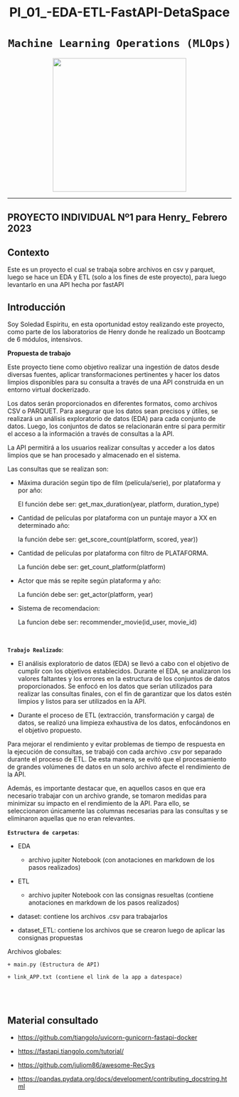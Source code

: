 
# <h1 align=center> **PI_01_-EDA-ETL-FastAPI-DetaSpace** </h1>

# <h1 align=center>**`Machine Learning Operations (MLOps)`**</h1>

<p align="center">
<img src="https://user-images.githubusercontent.com/67664604/217914153-1eb00e25-ac08-4dfa-aaf8-53c09038f082.png"  height=300>
</p>
<hr>  

## **PROYECTO INDIVIDUAL Nº1 para Henry_ Febrero 2023**

## Contexto

Este es un proyecto el cual se trabaja sobre archivos en csv y parquet, luego se hace un EDA y ETL (solo a los fines de este proyecto), para luego levantarlo en una API hecha por fastAPI

## Introducción

Soy Soledad Espiritu, en esta oportunidad estoy realizando este proyecto, como parte de los laboratorios de Henry donde he realizado un Bootcamp de 6 módulos, intensivos.

<p


## **Propuesta de trabajo**

Este proyecto tiene como objetivo realizar una ingestión de datos desde diversas fuentes, aplicar transformaciones pertinentes y hacer los datos limpios disponibles para su consulta a través de una API construida en un entorno virtual dockerizado.

Los datos serán proporcionados en diferentes formatos, como archivos CSV o PARQUET. Para asegurar que los datos sean precisos y útiles, se realizará un análisis exploratorio de datos (EDA) para cada conjunto de datos. Luego, los conjuntos de datos se relacionarán entre sí para permitir el acceso a la información a través de consultas a la API.

 La API permitirá a los usuarios realizar consultas y acceder a los datos limpios que se han procesado y almacenado en el sistema.
<br/>

Las consultas que se realizan son:

+ Máxima duración según tipo de film (película/serie), por plataforma y por año:

    El función debe ser: get_max_duration(year, platform, duration_type)

+ Cantidad de películas por plataforma con un puntaje mayor a XX en determinado año:

    la función debe ser: get_score_count(platform, scored, year))

+ Cantidad de películas por plataforma con filtro de PLATAFORMA. 

    La función debe ser: get_count_platform(platform)

+ Actor que más se repite según plataforma y año:

    La función debe ser: get_actor(platform, year)

+ Sistema de recomendacion:

    La funcion debe ser: recommender_movie(id_user, movie_id)


<br/>


**`Trabajo Realizado`**:

+ El análisis exploratorio de datos (EDA) se llevó a cabo con el objetivo de cumplir con los objetivos establecidos. Durante el EDA, se analizaron los valores faltantes y los errores en la estructura de los conjuntos de datos proporcionados. Se enfocó en los datos que serían utilizados para realizar las consultas finales, con el fin de garantizar que los datos estén limpios y listos para ser utilizados en la API.

+ Durante el proceso de ETL (extracción, transformación y carga) de datos, se realizó una limpieza exhaustiva de los datos, enfocándonos en el objetivo propuesto.

Para mejorar el rendimiento y evitar problemas de tiempo de respuesta en la ejecución de consultas, se trabajó con cada archivo .csv por separado durante el proceso de ETL. De esta manera, se evitó que el procesamiento de grandes volúmenes de datos en un solo archivo afecte el rendimiento de la API.

Además, es importante destacar que, en aquellos casos en que era necesario trabajar con un archivo grande, se tomaron medidas para minimizar su impacto en el rendimiento de la API. Para ello, se seleccionaron únicamente las columnas necesarias para las consultas y se eliminaron aquellas que no eran relevantes.
<br/>

**`Estructura de carpetas`**:

+ EDA

    - archivo jupiter Notebook (con anotaciones en markdown de los pasos realizados)

+ ETL

    - archivo jupiter Notebook con las consignas resueltas (contiene anotaciones en markdown de los pasos realizados)

+ dataset: contiene los archivos .csv para trabajarlos

+ dataset_ETL: contiene los archivos que se crearon luego de aplicar las consignas propuestas



Archivos globales:

    + main.py (Estructura de API)

    + link_APP.txt (contiene el link de la app a datespace)
    

<br/>

<br/>

## **Material consultado**

+ https://github.com/tiangolo/uvicorn-gunicorn-fastapi-docker

+ https://fastapi.tiangolo.com/tutorial/
  
+ https://github.com/juliom86/awesome-RecSys

+ https://pandas.pydata.org/docs/development/contributing_docstring.html


